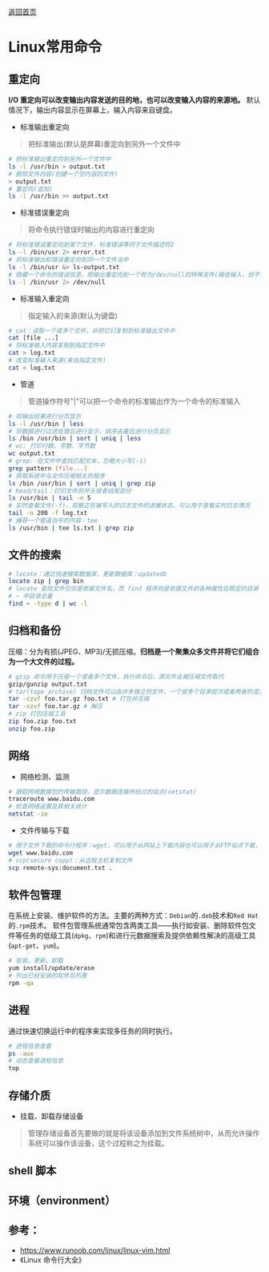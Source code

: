 <p> <a href="../README.md">返回首页</a></p>

# Linux常用命令
## 重定向
**I/O 重定向可以改变输出内容发送的目的地，也可以改变输入内容的来源地。**
默认情况下，输出内容显示在屏幕上，输入内容来自键盘。
- 标准输出重定向
> 把标准输出(默认是屏幕)重定向到另外一个文件中
```bash
# 把标准输出重定向到另外一个文件中
ls -l /usr/bin > output.txt
# 删除文件内容(创建一个空内容的文件)
> output.txt
# 重定向(追加)
ls -l /usr/bin >> output.txt
```
- 标准错误重定向
> 将命令执行错误时输出的内容进行重定向
```bash
# 将标准错误重定向到某个文件，标准错误等同于文件描述符2
ls -l /bin/usr 2> error.txt
# 将标准输出和错误重定向到同一个文件当中
ls -l /bin/usr &> ls-output.txt
# 隐藏一个命令的错误信息，把输出重定向到一个称为/dev/null的特殊文件(接收输入，但不对输入内容进行任何处理)  
ls -l /bin/usr 2> /dev/null
```
- 标准输入重定向
> 指定输入的来源(默认为键盘)
```bash
# cat：读取一个或多个文件，并把它们复制到标准输出文件中
cat [file ...]
# 将标准输入内容复制到指定文件中
cat > log.txt
# 改变标准输入来源(来自指定文件)
cat < log.txt
```
- 管道
> 管道操作符号"|"可以把一个命令的标准输出作为一个命令的标准输入
```bash
# 将输出结果进行分页显示
ls -l /usr/bin | less
# 将数据进行过滤处理后进行显示，排序去重后进行分页显示
ls /bin /usr/bin | sort | uniq | less
# wc: 打印行数、字数、字节数
wc output.txt
# grep: 在文件中查找匹配文本，忽略大小写(-i)
grep pattern [file...]
# 获取系统中与文件压缩相关的程序
ls /bin /usr/bin | sort | uniq | grep zip
# head/tail：打印文件的开头或者结尾部分
ls /usr/bin | tail -n 5
# 实时查看文件(-f)，观察正在被写入的日志文件的进展状态，可以用于查看实时日志情况
tail -n 200 -f log.txt
# 捕获一个管道当中的内容：tee
ls /usr/bin | tee ls.txt | grep zip
```
## 文件的搜索
```bash
# locate：通过快速搜索数据库，更新数据库：updatedb
locate zip | grep bin
# locate 查找文件仅仅是依据文件名，而 find 程序则是依据文件的各种属性在既定的目录（及其子目录）里查找 
# ~ 中目录总量
find ~ -type d | wc -l
```
## 归档和备份
压缩：分为有损(JPEG、MP3)/无损压缩。**归档是一个聚集众多文件并将它们组合为一个大文件的过程。**
```bash
# gzip 命令用于压缩一个或者多个文件，执行命令后，源文件会被压缩文件取代
gzip/gunzip output.txt
# tar(tape archive) 归档文件可以由许多独立的文件、一个或多个目录层次或者两者的混合组合而成
tar -czvf foo.tar.gz foo.txt # 打包并压缩
tar -xzvf foo.tar.gz # 解压
# zip 打包压缩工具
zip foo.zip foo.txt
unzip foo.zip
```
## 网络
- 网络检测、监测
```bash
# 跟踪网络数据包的传输路径，显示数据连接所经过的站点(netstat)
traceroute www.baidu.com
# 检查网络设置及其相关统计
netstat -ie
```
- 文件传输与下载
```bash
# 用于文件下载的命令行程序：wget，可以用于从网站上下载内容也可以用于从FTP站点下载，单个文件、多个文件甚至整个网站都可以被下载。
wget www.baidu.com
# scp(secure copy)：从远程主机复制文件
scp remote-sys:document.txt .
```
## 软件包管理
在系统上安装、维护软件的方法。主要的两种方式：`Debian`的`.deb`技术和`Red Hat`的`.rpm`技术。
软件包管理系统通常包含两类工具——执行如安装、删除软件包文件等任务的低级工具(`dpkg`、`rpm`)和进行元数据搜索及提供依赖性解决的高级工具(`apt-get`、`yum`)。
```bash
# 安装、更新、卸载
yum install/update/erase
# 列出已经安装的软件包列表
rpm -qa
```
## 进程
通过快速切换运行中的程序来实现多任务的同时执行。
```bash
# 进程信息查看
ps -aux
# 动态查看进程信息
top
```
## 存储介质
- 挂载、卸载存储设备
> 管理存储设备首先要做的就是将该设备添加到文件系统树中，从而允许操作系统可以操作该设备，这个过程称之为挂载。
## shell 脚本
## 环境（environment）

## 参考：
- https://www.runoob.com/linux/linux-vim.html
- 《Linux 命令行大全》
